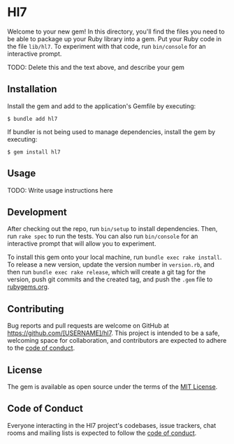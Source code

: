 # Hl7

Welcome to your new gem! In this directory, you'll find the files you need to be able to package up your Ruby library into a gem. Put your Ruby code in the file `lib/hl7`. To experiment with that code, run `bin/console` for an interactive prompt.

TODO: Delete this and the text above, and describe your gem

## Installation

Install the gem and add to the application's Gemfile by executing:

    $ bundle add hl7

If bundler is not being used to manage dependencies, install the gem by executing:

    $ gem install hl7

## Usage

TODO: Write usage instructions here

## Development

After checking out the repo, run `bin/setup` to install dependencies. Then, run `rake spec` to run the tests. You can also run `bin/console` for an interactive prompt that will allow you to experiment.

To install this gem onto your local machine, run `bundle exec rake install`. To release a new version, update the version number in `version.rb`, and then run `bundle exec rake release`, which will create a git tag for the version, push git commits and the created tag, and push the `.gem` file to [rubygems.org](https://rubygems.org).

## Contributing

Bug reports and pull requests are welcome on GitHub at https://github.com/[USERNAME]/hl7. This project is intended to be a safe, welcoming space for collaboration, and contributors are expected to adhere to the [code of conduct](https://github.com/[USERNAME]/hl7/blob/master/CODE_OF_CONDUCT.md).

## License

The gem is available as open source under the terms of the [MIT License](https://opensource.org/licenses/MIT).

## Code of Conduct

Everyone interacting in the Hl7 project's codebases, issue trackers, chat rooms and mailing lists is expected to follow the [code of conduct](https://github.com/[USERNAME]/hl7/blob/master/CODE_OF_CONDUCT.md).
